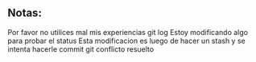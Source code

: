 ## Notas:
Por favor no utilices mal mis experiencias
git log
Estoy modificando algo para probar el status
 Esta modificacion es luego de hacer un stash y se intenta hacerle commit
git conflicto resuelto
